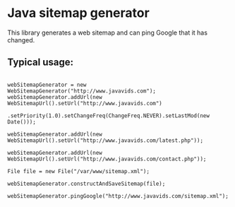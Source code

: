 <h1>Java sitemap generator</h1>

<p>This library generates a web sitemap and can ping Google that it has changed.</p>

<h2>Typical usage:</h2>

<code>
webSitemapGenerator = new WebSitemapGenerator("http://www.javavids.com");
webSitemapGenerator.addUrl(new WebSitemapUrl().setUrl("http://www.javavids.com")
                   .setPriority(1.0).setChangeFreq(ChangeFreq.NEVER).setLastMod(new Date()));<br>
webSitemapGenerator.addUrl(new WebSitemapUrl().setUrl("http://www.javavids.com/latest.php"));<br>
webSitemapGenerator.addUrl(new WebSitemapUrl().setUrl("http://www.javavids.com/contact.php"));<br>
File file = new File("/var/www/sitemap.xml");<br>
webSitemapGenerator.constructAndSaveSitemap(file);<br>
webSitemapGenerator.pingGoogle("http://www.javavids.com/sitemap.xml");<br>
</code>
